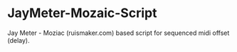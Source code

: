# JayMeter-Mozaic-Script
Jay Meter - Moziac (ruismaker.com) based script for sequenced midi offset (delay).
